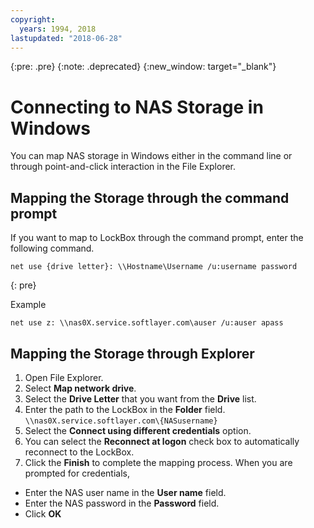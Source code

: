 ```yaml
---
copyright:
  years: 1994, 2018
lastupdated: "2018-06-28"
---
```

{:pre: .pre}
{:note: .deprecated}
{:new_window: target="_blank"}

# Connecting to NAS Storage in Windows

You can map NAS storage in Windows either in the command line or through point-and-click interaction in the File Explorer.

## Mapping the Storage through the command prompt

If you want to map to LockBox through the command prompt, enter the following command.
   ```
   net use {drive letter}: \\Hostname\Username /u:username password
   ```
   {: pre}
   
   Example
   ```
   net use z: \\nas0X.service.softlayer.com\auser /u:auser apass
   ```

## Mapping the Storage through Explorer

1. Open File Explorer.
2. Select **Map network drive**.
3. Select the **Drive Letter** that you want from the **Drive** list.
4. Enter the path to the LockBox in the **Folder** field. <br/>
   `\\nas0X.service.softlayer.com\{NASusername}`
5. Select the **Connect using different credentials** option.
6. You can select the **Reconnect at logon** check box to automatically reconnect to the LockBox.
7. Click the **Finish** to complete the mapping process. When you are prompted for credentials,
  * Enter the NAS user name in the **User name** field.
  * Enter the NAS password in the **Password** field.
  * Click **OK**
